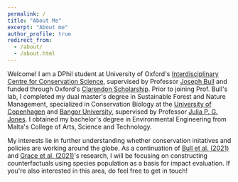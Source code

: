 ```yaml
---
permalink: /
title: "About Me"
excerpt: "About me"
author_profile: true
redirect_from: 
  - /about/
  - /about.html
---
```


Welcome! I am a DPhil student at University of Oxford's [Interdisciplinary Centre for Conservation Science](https://iccs.org.uk/), supervised by Professor [Joseph Bull](https://www.biology.ox.ac.uk/people/joseph-bull) and funded through Oxford's [Clarendon Scholarship](https://www.ox.ac.uk/clarendon). Prior to joining Prof. Bull's lab,
I completed my dual master's degree in Sustainable Forest and Nature Management, specialized in Conservation Biology at the [University of Copenhagen](https://studies.ku.dk/masters/sustainable-forest-and-nature-management/) and [Bangor University](https://www.bangor.ac.uk/courses/postgraduate-taught/sustainable-forest-and-nature-management-sufonama-erasmus-mundus-course), supervised by Professor [Julia P. G. Jones](https://www.bangor.ac.uk/staff/sens/julia-patricia-gordon-jones-010356/en). I obtained my bachelor's degree in Environmental Engineering from Malta's College of Arts, Science and Technology.

My interests lie in further understanding whether conservation initatives and policies are working around the globe. As a continuation of [Bull et al. (2021)](https://doi.org/10.1111/cobi.13570) and [Grace et al. (2021)](https://doi.org/10.1016/j.biocon.2021.109259)'s research, I will be focusing on constructing counterfactuals using species population as a basis for impact evaluation.
If you're also interested in this area, do feel free to get in touch!

<!-- Google tag (gtag.js) -->
<script async src="https://www.googletagmanager.com/gtag/js?id=G-GPW2VN93X1"></script>
<script>
  window.dataLayer = window.dataLayer || [];
  function gtag(){dataLayer.push(arguments);}
  gtag('js', new Date());

  gtag('config', 'G-GPW2VN93X1');
</script>
